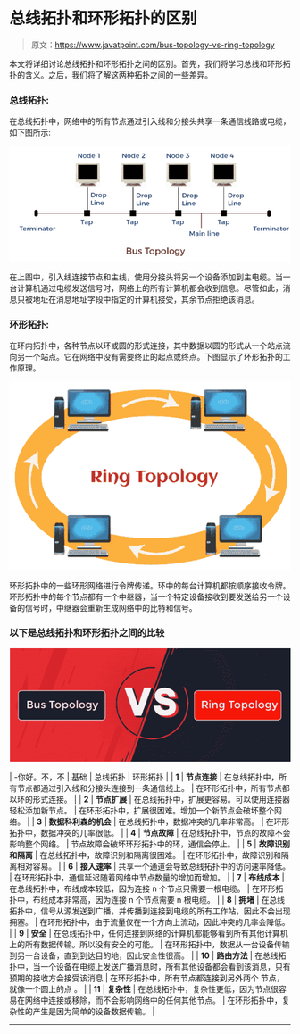 # 总线拓扑和环形拓扑的区别

> 原文：<https://www.javatpoint.com/bus-topology-vs-ring-topology>

本文将详细讨论总线拓扑和环形拓扑之间的区别。首先，我们将学习总线和环形拓扑的含义。之后，我们将了解这两种拓扑之间的一些差异。

### 总线拓扑:

在总线拓扑中，网络中的所有节点通过引入线和分接头共享一条通信线路或电缆，如下图所示:

![Difference between the Bus topology and Ring topology](img/97d2952ae05db07fbf393f01b850ba3b.png)

在上图中，引入线连接节点和主线，使用分接头将另一个设备添加到主电缆。当一台计算机通过电缆发送信号时，网络上的所有计算机都会收到信息。尽管如此，消息只被地址在消息地址字段中指定的计算机接受，其余节点拒绝该消息。

### 环形拓扑:

在环内拓扑中，各种节点以环或圆的形式连接，其中数据以圆的形式从一个站点流向另一个站点。它在网络中没有需要终止的起点或终点。下图显示了环形拓扑的工作原理。

![Difference between the Bus topology and Ring topology](img/e85294c69202d73e376bb9d48d251032.png)

环形拓扑中的一些环形网络进行令牌传递。环中的每台计算机都按顺序接收令牌。环形拓扑中的每个节点都有一个中继器，当一个特定设备接收到要发送给另一个设备的信号时，中继器会重新生成网络中的比特和信号。

### 以下是总线拓扑和环形拓扑之间的比较

![Difference between the Bus topology and Ring topology](img/e12db606ae244a0a5864675ee0702151.png)

| -你好。不，不 | 基础 | 总线拓扑 | 环形拓扑 |
| **1** | **节点连接** | 在总线拓扑中，所有节点都通过引入线和分接头连接到一条通信线上。 | 在环形拓扑中，所有节点都以环的形式连接。 |
| **2** | **节点扩展** | 在总线拓扑中，扩展更容易。可以使用连接器轻松添加新节点。 | 在环形拓扑中，扩展很困难。增加一个新节点会破坏整个网络。 |
| **3** | **数据科利森的机会** | 在总线拓扑中，数据冲突的几率非常高。 | 在环形拓扑中，数据冲突的几率很低。 |
| **4** | **节点故障** | 在总线拓扑中，节点的故障不会影响整个网络。 | 节点故障会破坏环形拓扑中的环，通信会停止。 |
| **5** | **故障识别和隔离** | 在总线拓扑中，故障识别和隔离很困难。 | 在环形拓扑中，故障识别和隔离相对容易。 |
| **6** | **接入速率** | 共享一个通道会导致总线拓扑中的访问速率降低。 | 在环形拓扑中，通信延迟随着网络中节点数量的增加而增加。 |
| **7** | **布线成本** | 在总线拓扑中，布线成本较低，因为连接 n 个节点只需要一根电缆。 | 在环形拓扑中，布线成本非常高，因为连接 n 个节点需要 n 根电缆。 |
| **8** | **拥堵** | 在总线拓扑中，信号从源发送到广播，并传播到连接到电缆的所有工作站，因此不会出现拥塞。 | 在环形拓扑中，由于流量仅在一个方向上流动，因此冲突的几率会降低。 |
| **9** | **安全** | 在总线拓扑中，任何连接到网络的计算机都能够看到所有其他计算机上的所有数据传输。所以没有安全的可能。 | 在环形拓扑中，数据从一台设备传输到另一台设备，直到到达目的地，因此安全性很高。 |
| **10** | **路由方法** | 在总线拓扑中，当一个设备在电缆上发送广播消息时，所有其他设备都会看到该消息，只有预期的接收方会接受该消息 | 在环形拓扑中，所有节点都连接到另外两个
节点，就像一个圆上的点
。 |
| **11** | **复杂性** | 在总线拓扑中，复杂性更低，因为节点很容易在网络中连接或移除，而不会影响网络中的任何其他节点。 | 在环形拓扑中，复杂性的产生是因为简单的设备数据传输。 |

* * *